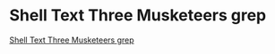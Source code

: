 # Shell Text Three Musketeers grep
[Shell Text Three Musketeers grep](https://aiwithcloud.com/2022/09/16/shell_text_three_musketeers_grep/)